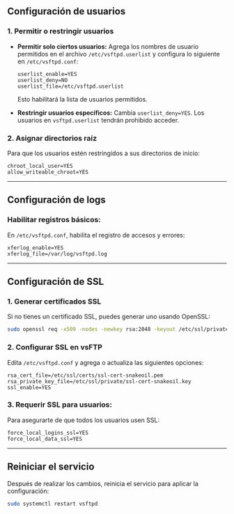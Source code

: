 ## **Configuración de usuarios**

### **1. Permitir o restringir usuarios**
- **Permitir solo ciertos usuarios:**
  Agrega los nombres de usuario permitidos en el archivo `/etc/vsftpd.userlist` y configura lo siguiente en `/etc/vsftpd.conf`:

  ```plaintext
  userlist_enable=YES
  userlist_deny=NO
  userlist_file=/etc/vsftpd.userlist
  ```

  Esto habilitará la lista de usuarios permitidos.

- **Restringir usuarios específicos:**
  Cambia `userlist_deny=YES`. Los usuarios en `vsftpd.userlist` tendrán prohibido acceder.

### **2. Asignar directorios raíz**
Para que los usuarios estén restringidos a sus directorios de inicio:
```plaintext
chroot_local_user=YES
allow_writeable_chroot=YES
```

---

## **Configuración de logs**

### **Habilitar registros básicos:**
En `/etc/vsftpd.conf`, habilita el registro de accesos y errores:
```plaintext
xferlog_enable=YES
xferlog_file=/var/log/vsftpd.log
```

---

## **Configuración de SSL**

### **1. Generar certificados SSL**
Si no tienes un certificado SSL, puedes generar uno usando OpenSSL:
```bash
sudo openssl req -x509 -nodes -newkey rsa:2048 -keyout /etc/ssl/private/vsftpd.pem -out /etc/ssl/certs/vsftpd.pem -days 365
```

### **2. Configurar SSL en vsFTP**
Edita `/etc/vsftpd.conf` y agrega o actualiza las siguientes opciones:
```plaintext
rsa_cert_file=/etc/ssl/certs/ssl-cert-snakeoil.pem
rsa_private_key_file=/etc/ssl/private/ssl-cert-snakeoil.key
ssl_enable=YES
```

### **3. Requerir SSL para usuarios:**
Para asegurarte de que todos los usuarios usen SSL:
```plaintext
force_local_logins_ssl=YES
force_local_data_ssl=YES
```

---

## **Reiniciar el servicio**
Después de realizar los cambios, reinicia el servicio para aplicar la configuración:
```bash
sudo systemctl restart vsftpd
```

